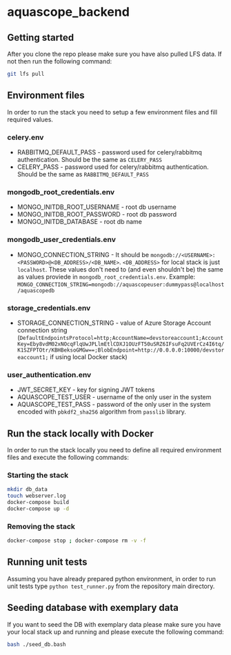 # aquascope_backend

## Getting started
After you clone the repo please make sure you have also pulled LFS data. If not then run the following command:
```bash
git lfs pull
```

## Environment files
In order to run the stack you need to setup a few environment files and fill required values.

### celery.env
* RABBITMQ_DEFAULT_PASS - password used for celery/rabbitmq authentication. Should be the same as `CELERY_PASS`
* CELERY_PASS - password used for celery/rabbitmq authentication. Should be the same as `RABBITMQ_DEFAULT_PASS`

### mongodb_root_credentials.env
* MONGO_INITDB_ROOT_USERNAME - root db username
* MONGO_INITDB_ROOT_PASSWORD - root db password
* MONGO_INITDB_DATABASE - root db name

### mongodb_user_credentials.env
* MONGO_CONNECTION_STRING - It should be `mongodb://<USERNAME>:<PASSWORD>@<DB_ADDRESS>/<DB_NAME>`. `<DB_ADDRESS>` for local stack is just `localhost`. These values don't need to (and even shouldn't be) the same as values proviede in `mongodb_root_credentials.env`. Example: `MONGO_CONNECTION_STRING=mongodb://aquascopeuser:dummypass@localhost/aquascopedb`


### storage_credentials.env
* STORAGE_CONNECTION_STRING - value of Azure Storage Account connection string (`DefaultEndpointsProtocol=http;AccountName=devstoreaccount1;AccountKey=Eby8vdM02xNOcqFlqUwJPLlmEtlCDXJ1OUzFT50uSRZ6IFsuFq2UVErCz4I6tq/K1SZFPTOtr/KBHBeksoGMGw==;BlobEndpoint=http://0.0.0.0:10000/devstoreaccount1;` if using local Docker stack)

### user_authentication.env
* JWT_SECRET_KEY - key for signing JWT tokens
* AQUASCOPE_TEST_USER - username of the only user in the system
* AQUASCOPE_TEST_PASS - password of the only user in the system encoded with `pbkdf2_sha256` algorithm from `passlib` library.


## Run the stack locally with Docker
In order to run the stack locally you need to define all required environment files and execute the following commands:

### Starting the stack
```bash
mkdir db_data
touch webserver.log
docker-compose build
docker-compose up -d
```

### Removing the stack
```bash
docker-compose stop ; docker-compose rm -v -f
```

## Running unit tests
Assuming you have already prepared python environment, in order to run unit tests type `python test_runner.py` from the repository main directory.

## Seeding database with exemplary data
If you want to seed the DB with exemplary data please make sure you have your local stack up and running and please execute the following command:
```bash
bash ./seed_db.bash
```
